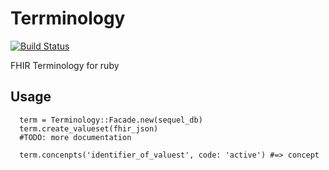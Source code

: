 Terrminology
===============

[![Build Status](https://travis-ci.org/[YOUR_GITHUB_USERNAME]/[YOUR_PROJECT_NAME].png)](https://travis-ci.org/[YOUR_GITHUB_USERNAME]/[YOUR_PROJECT_NAME])

FHIR Terminology for ruby

## Usage

```
  term = Terminology::Facade.new(sequel_db)
  term.create_valueset(fhir_json)
  #TODO: more documentation

  term.concenpts('identifier_of_valuest', code: 'active') #=> concept
```


